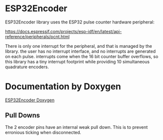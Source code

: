 # ESP32Encoder

ESP32Encoder library uses the ESP32 pulse counter hardware peripheral:

https://docs.espressif.com/projects/esp-idf/en/latest/api-reference/peripherals/pcnt.html

There is only one interrupt for the peripheral, and that is managed by the library. the user has no interrupt interface, and no interrupts are generated on each pulse. interrupts come when the 16 bit counter buffer overflows, so this library has a tiny interrupt footprint while providing 10 simultaneous quadrature encoders.

# Documentation by Doxygen

[ESP32Encoder Doxygen](https://madhephaestus.github.io/ESP32Encoder/annotated.html)


## Pull Downs

The 2 encoder pins have an internal weak pull down. This is to prevent erronious ticking when disconnected. 
